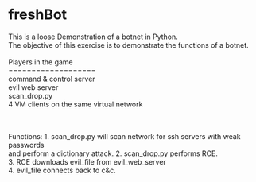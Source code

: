 # freshBot
This is a loose Demonstration of a botnet in Python.<br>
The objective of this exercise is to demonstrate the functions of a botnet.<br>
<br>
Players in the game<br>
===================<br>
command & control server<br>
evil web server<br>
scan_drop.py<br>
4 VM clients on the same virtual network<br>

<br>
<br>
Functions:
1. scan_drop.py will scan network for ssh servers with weak passwords<br>
   and perform a dictionary attack.
2. scan_drop.py performs RCE.<br>
3. RCE downloads evil_file from evil_web_server<br>
4. evil_file connects back to c&c.
